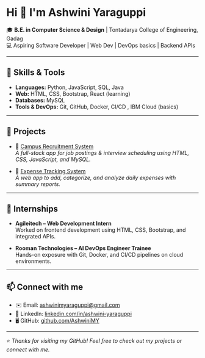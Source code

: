 # Hi 👋 I'm Ashwini Yaraguppi

🎓 **B.E. in Computer Science & Design** | Tontadarya College of Engineering, Gadag  
💻 Aspiring Software Developer | Web Dev | DevOps basics | Backend APIs  

---

## 🔧 Skills & Tools
- **Languages:** Python, JavaScript, SQL, Java  
- **Web:** HTML, CSS, Bootstrap, React (learning)  
- **Databases:** MySQL
- **Tools & DevOps:** Git, GitHub, Docker, CI/CD , IBM Cloud  (basics)

---

## 🚀 Projects
- 📌 [Campus Recruitment System](https://github.com/YOUR-USERNAME/campus-recruitment-system)  
  *A full-stack app for job postings & interview scheduling using HTML, CSS, JavaScript, and MySQL.*  

- 📌 [Expense Tracking System](https://github.com/YOUR-USERNAME/expense-tracking-system)  
  *A web app to add, categorize, and analyze daily expenses with summary reports.*  

---

## 💼 Internships
- **Agileitech – Web Development Intern**  
  Worked on frontend development using HTML, CSS, Bootstrap, and integrated APIs.  

- **Rooman Technologies – AI DevOps Engineer Trainee**  
  Hands-on exposure with Git, Docker, and CI/CD pipelines on cloud environments.  

---

## 📫 Connect with me
- ✉️ Email: ashwinimyaraguppi@gmail.com  
- 🔗 LinkedIn: [linkedin.com/in/ashwini-yaraguppi](https://linkedin.com/in/ashwini-yaraguppi)  
- 🖥️ GitHub: [github.com/AshwiniMY](https://github.com/AshwiniMY)  

---

⭐️ *Thanks for visiting my GitHub! Feel free to check out my projects or connect with me.*  


